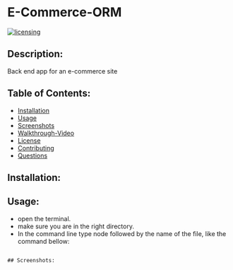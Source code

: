 # E-Commerce-ORM
[![licensing](https://img.shields.io/badge/license-MIT-brightgreen)](https://docs.github.com/en/github/creating-cloning-and-archiving-repositories/licensing-a-repository#searching-github-by-license-type)

## Description:
Back end  app for an e-commerce site

## Table of Contents:
  * [Installation](#installation)
  * [Usage](#usage)
  * [Screenshots](#screenshots)
  * [Walkthrough-Video](#walkthrough-video)
  * [License](#license)
  * [Contributing](#contributing)
  * [Questions](#questions)

## Installation:

## Usage:
  * open the terminal.
  * make sure you are in the right directory.
  * In the command line type node followed by the name of the file, like the command bellow: 

  ```

## Screenshots:  
